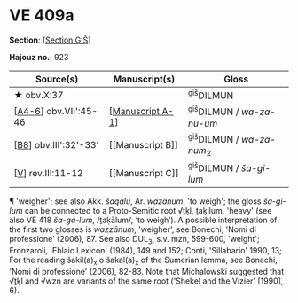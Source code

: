 # VE 409a

**Section**: [[Section GIŠ]]

**Hajouz no.**: 923

| Source(s)               | Manuscript(s)      | Gloss                                          |
| ----------------------- | ------------------ | ---------------------------------------------- |
| ★ obv.X:37             |                    | <sup>giš</sup>DILMUN                           |
| [[A4-6]] obv.VII':45-46 | [[Manuscript A-1]] | <sup>giš</sup>DILMUN / *wa-za-nu-um*           |
| [[B8]] obv.III':32'-33' | [[Manuscript B]]   | <sup>giš</sup>DILMUN / *wa-za-num*<sub>2</sub> |
| [[V]] rev.III:11-12     | [[Manuscript C]]   | <sup>giš</sup>DILMUN / *ša-gi-lum*             |

¶ 'weigher'; see also Akk. *šaqālu*, Ar. *wazānum*, 'to weigh'; the gloss *ša-gi-lum* can be connected to a Proto-Semitic root √ṯḳl, ṯaḳilum, 'heavy' (see also VE 418 *ša-ga-lum*, /ṯaḳālum/, ‘to weigh’). A possible interpretation of the first two glosses is *wazzānum*, 'weigher', see Bonechi, 'Nomi di professione' (2006), 87. See also DUL<sub>3</sub>, s.v. mzn, 599-600, 'weight'; Fronzaroli, 'Eblaic Lexicon' (1984), 149 and 152; Conti, 'Sillabario' 1990, 13; . For the reading šakil(a)<sub>x</sub> o šakal(a)<sub>x</sub> of the Sumerian lemma, see Bonechi, 'Nomi di professione' (2006), 82-83. Note that Michalowski suggested that √ṯḳl and √wzn are variants of the same root ('Shekel and the Vizier' [1990], 6). 

[//begin]: # "Autogenerated link references for markdown compatibility"
[Section GIŠ]: <Section GIŠ> "GIŠ"
[A4-6]: A4-6 "MEE 4, 4 + MEE 4, 5 + MEE 4, 6 = TM.75.G.2000+TM.75.G.2005+TM.75.G.2006"
[Manuscript A-1]: <Manuscript A-1> "Manuscript A-1"
[B8]: B8 "MEE 4, 8 = TM.75.G.2007"
[V]: V "MEE 4 32 = TM.75.G.1448"
[//end]: # "Autogenerated link references"